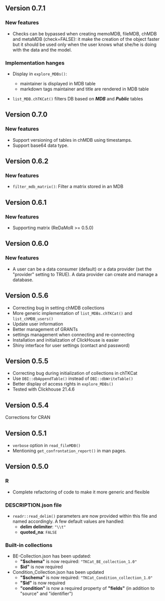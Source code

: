 <!----------------------------------------------------------------------------->
<!----------------------------------------------------------------------------->
## Version 0.7.1

### New features

- Checks can be bypassed when creating memoMDB, fileMDB, chMDB and metaMDB
(check=FALSE): it make the creation of the object faster but it should be used
only when the user knows what she/he is doing with the data and the model.

### Implementation hanges

- Display in `explore_MDBs()`:

   - maintainer is displayed in MDB table
   - markdown tags maintainer and title are rendered in MDB table

- `list_MDB.chTKCat()` filters DB based on *___MDB___* and *___Public___* tables

<!----------------------------------------------------------------------------->
<!----------------------------------------------------------------------------->
## Version 0.7.0

### New features

- Support versioning of tables in chMDB using timestamps.
- Support base64 data type.

<!----------------------------------------------------------------------------->
<!----------------------------------------------------------------------------->
## Version 0.6.2

### New features

- `filter_mdb_matrix()`:  Filter a matrix stored in an MDB 

<!----------------------------------------------------------------------------->
<!----------------------------------------------------------------------------->
## Version 0.6.1

### New features

- Supporting matrix (ReDaMoR >= 0.5.0)

<!----------------------------------------------------------------------------->
<!----------------------------------------------------------------------------->
## Version 0.6.0

### New features

- A user can be a data consumer (default) or a data provider
(set the "provider" setting to TRUE). A data provider can create and manage
a database.

<!----------------------------------------------------------------------------->
<!----------------------------------------------------------------------------->
## Version 0.5.6

- Correcting bug in setting chMDB collections
- More generic implementation of `list_MDBs.chTKCat()` and `list_chMDB_users()`
- Update user information
- Better management of GRANTs
- settings management when connecting and re-connecting
- Installation and initialization of ClickHouse is easier
- Shiny interface for user settings (contact and password)

<!----------------------------------------------------------------------------->
<!----------------------------------------------------------------------------->
## Version 0.5.5

- Correcting bug during initialization of collections in chTKCat
- Use `DBI::dbAppendTable()` instead of `DBI::dbWriteTable()`
- Better display of access rights in `explore_MDBs()`
- Tested with Clickhouse 21.4.6

<!----------------------------------------------------------------------------->
<!----------------------------------------------------------------------------->
## Version 0.5.4

Corrections for CRAN

<!----------------------------------------------------------------------------->
<!----------------------------------------------------------------------------->
## Version 0.5.1

- `verbose` option in `read_fileMDB()`
- Mentioning `get_confrontation_report()` in man pages.

<!----------------------------------------------------------------------------->
<!----------------------------------------------------------------------------->
## Version 0.5.0

### R

- Complete refactoring of code to make it more generic and flexible

### DESCRIPTION.json file

- `readr::read_delim()` parameters are now provided within this file and
named accordingly. A few default values are handled:
   - **delim delimiter**: `"\\t"`
   - **quoted_na**: `FALSE`

### Built-in collections

- BE-Collection.json has been updated:
    - **"\$schema"** is now required: `"TKCat_BE_collection_1.0"`
    - **\$id"** is now required
- Condition_Collection.json has been updated
    - **"\$schema"** is now required: `"TKCat_Condition_collection_1.0"`
    - **"\$id"** is now required
    - **"condition"** is now a required property of **"fields"**
    (in addition to "source" and "identifier")
